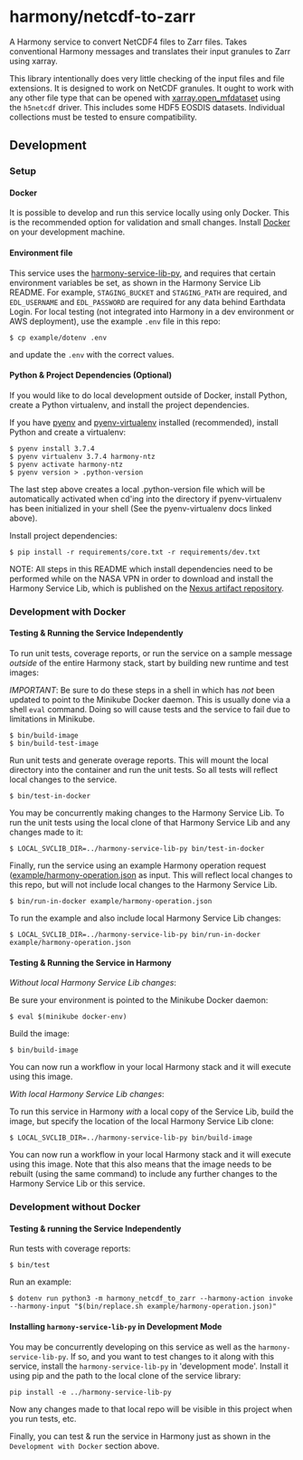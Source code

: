 # harmony/netcdf-to-zarr

A Harmony service to convert NetCDF4 files to Zarr files.  Takes conventional Harmony messages and translates
their input granules to Zarr using xarray.

This library intentionally does very little checking of the input files and file extensions.  It is designed
to work on NetCDF granules.  It ought to work with any other file type that can be opened with
[xarray.open_mfdataset](http://xarray.pydata.org/en/stable/generated/xarray.open_mfdataset.html) using the
`h5netcdf` driver.  This includes some HDF5 EOSDIS datasets.  Individual collections must be tested to ensure
compatibility.


## Development

### Setup

#### Docker

It is possible to develop and run this service locally using only Docker.  This is the recommended option
for validation and small changes. Install [Docker](https://www.docker.com/get-started) on your development
machine.

#### Environment file

This service uses the 
[harmony-service-lib-py](https://git.earthdata.nasa.gov/projects/HARMONY/repos/harmony-service-lib-py/browse), 
and requires that certain environment variables be set, as shown in the Harmony Service Lib README. For example,
`STAGING_BUCKET` and `STAGING_PATH` are required, and `EDL_USERNAME` and `EDL_PASSWORD` are required for any
data behind Earthdata Login. For local testing (not integrated into Harmony in a dev environment or AWS
deployment), use the example `.env` file in this repo:

    $ cp example/dotenv .env

and update the `.env` with the correct values.

#### Python & Project Dependencies (Optional)

If you would like to do local development outside of Docker, install Python, create a Python virtualenv, 
and install the project dependencies.

If you have [pyenv](https://github.com/pyenv/pyenv) and
[pyenv-virtualenv](https://github.com/pyenv/pyenv-virtualenv) installed (recommended), install Python and
create a virtualenv:

    $ pyenv install 3.7.4
    $ pyenv virtualenv 3.7.4 harmony-ntz
    $ pyenv activate harmony-ntz
    $ pyenv version > .python-version

The last step above creates a local .python-version file which will be automatically activated when cd'ing into the
directory if pyenv-virtualenv has been initialized in your shell (See the pyenv-virtualenv docs linked above).

Install project dependencies:

    $ pip install -r requirements/core.txt -r requirements/dev.txt

NOTE: All steps in this README which install dependencies need to be performed while on the NASA VPN
in order to download and install the Harmony Service Lib, which is published on the
[Nexus artifact repository](https://maven.earthdata.nasa.gov/).

### Development with Docker

#### Testing & Running the Service Independently

To run unit tests, coverage reports, or run the service on a sample message _outside_ of the 
entire Harmony stack, start by building new runtime and test images:

*IMPORTANT*: Be sure to do these steps in a shell in which has *not* been updated to point to
the Minikube Docker daemon. This is usually done via a shell `eval` command. Doing so will 
cause tests and the service to fail due to limitations in Minikube.

    $ bin/build-image
    $ bin/build-test-image

Run unit tests and generate overage reports. This will mount the local directory into the 
container and run the unit tests. So all tests will reflect local changes to the service.

    $ bin/test-in-docker

You may be concurrently making changes to the Harmony Service Lib. To run the unit tests using
the local clone of that Harmony Service Lib and any changes made to it:

    $ LOCAL_SVCLIB_DIR=../harmony-service-lib-py bin/test-in-docker

Finally, run the service using an example Harmony operation request 
([example/harmony-operation.json](example/harmony-operation.json) as input.  This will reflect
local changes to this repo, but will not include local changes to the Harmony Service Lib.

    $ bin/run-in-docker example/harmony-operation.json

To run the example and also include local Harmony Service Lib changes:

    $ LOCAL_SVCLIB_DIR=../harmony-service-lib-py bin/run-in-docker example/harmony-operation.json

#### Testing & Running the Service in Harmony

*Without local Harmony Service Lib changes*:

Be sure your environment is pointed to the Minikube Docker daemon:

    $ eval $(minikube docker-env)

Build the image:

    $ bin/build-image

You can now run a workflow in your local Harmony stack and it will execute using this image.

*With local Harmony Service Lib changes*:

To run this service in Harmony *with* a local copy of the Service Lib, build
the image, but specify the location of the local Harmony Service Lib clone:

    $ LOCAL_SVCLIB_DIR=../harmony-service-lib-py bin/build-image

You can now run a workflow in your local Harmony stack and it will execute using this image.
Note that this also means that the image needs to be rebuilt (using the same command) to
include any further changes to the Harmony Service Lib or this service.

### Development without Docker

#### Testing & running the Service Independently

Run tests with coverage reports:

    $ bin/test

Run an example:

    $ dotenv run python3 -m harmony_netcdf_to_zarr --harmony-action invoke --harmony-input "$(bin/replace.sh example/harmony-operation.json)"

#### Installing `harmony-service-lib-py` in Development Mode

You may be concurrently developing on this service as well as the `harmony-service-lib-py`. If so, and you 
want to test changes to it along with this service, install the `harmony-service-lib-py` in 'development mode'. 
Install it using pip and the path to the local clone of the service library:

```
pip install -e ../harmony-service-lib-py
```

Now any changes made to that local repo will be visible in this project when you run tests, etc.

Finally, you can test & run the service in Harmony just as shown in the `Development with Docker` section above.
